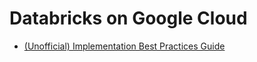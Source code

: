 # Databricks on Google Cloud

- [(Unofficial) Implementation Best Practices Guide](https://github.com/bhavink/databricks/tree/master/gcpdb4u)
